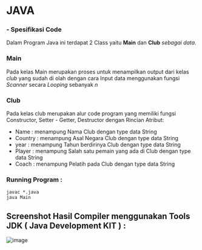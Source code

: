 # JAVA
### - Spesifikasi Code

Dalam Program Java ini terdapat 2 Class yaitu **Main** dan **Club** *sebagai data*.

### Main
  Pada kelas Main merupakan proses untuk menampilkan output dari kelas *club* yang sudah di olah dengan cara Input data menggunakan fungsi *Scanner* secara *Looping* sebanyak *n*
### Club
  Pada kelas club merupakan alur code program yang memiliki fungsi Constructor, Setter - Getter, Destructor dengan Rincian Atribut:
  - Name : menampung Nama Club dengan type data String
  - Country : menampung Asal Negara Club dengan type data String
  - year : menampung Tahun berdirinya Club dengan type data String
  - Player : menampung Salah satu pemain yang ada di Club dengan type data String
  - Coach : menampung Pelatih pada Club dengan type data String

### Running Program :
```
javac *.java
java Main
```

## Screenshot Hasil Compiler menggunakan Tools **JDK ( Java Development KIT )** :

![image](https://user-images.githubusercontent.com/99385328/153930045-06236d12-f0cf-4f19-b236-3251e248c6c0.png)
